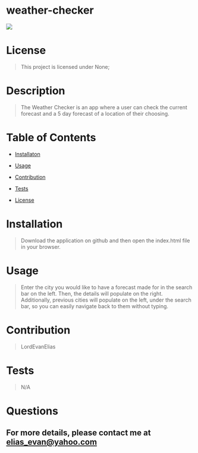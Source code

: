 # weather-checker

  <img src="https://img.shields.io/badge/license-None-blue.svg">
   
  
  # License 
  
  > This project is licensed under None;
  
  # Description

> The Weather Checker is an app where a user can check the current forecast and a 5 day forecast of a location of their choosing.

# Table of Contents

- [Installaton](#installation)
- [Usage](#usage)
- [Contribution](#contribution)
- [Tests](#tests)

- [License](#license)

# Installation

> Download the application on github and then open the index.html file in your browser.

# Usage

> Enter the city you would like to have a forecast made for in the search bar on the left. Then, the details will populate on the right. Additionally, previous cities will populate on the left, under the search bar, so you can easily navigate back to them without typing.

# Contribution

> LordEvanElias

# Tests

> N/A

# Questions

## For more details, please contact me at elias_evan@yahoo.com
